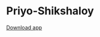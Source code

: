 # Priyo-Shikshaloy
[Download app](https://github.com/itsourov/Priyo-Shikshaloy/raw/master/app/release/app-release.apk)
